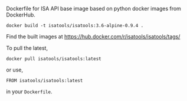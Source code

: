 Dockerfile for ISA API base image based on python docker images from DockerHub.

```
docker build -t isatools/isatools:3.6-alpine-0.9.4 .
```

Find the built images at https://hub.docker.com/r/isatools/isatools/tags/

To pull the latest,

```
docker pull isatools/isatools:latest
```

or use,

```
FROM isatools/isatools:latest
```

in your `Dockerfile`.

